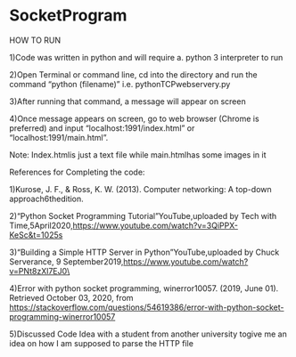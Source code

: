 # SocketProgram

HOW TO RUN 

1)Code was written in python and will require a. python 3 interpreter to run

2)Open Terminal or command line, cd into the directory and run the command “python (filename)” i.e. pythonTCPwebservery.py

3)After running that command, a message will appear on screen

4)Once message appears on screen, go to web browser (Chrome is preferred) and input “localhost:1991/index.html” or “localhost:1991/main.html”. 

Note: Index.htmlis just a text file while main.htmlhas some images in it


References for Completing the code:

1)Kurose, J. F., & Ross, K. W. (2013). Computer networking: A top-down approach6thedition.

2)“Python Socket Programming Tutorial”YouTube,uploaded by Tech with Time,5April2020,https://www.youtube.com/watch?v=3QiPPX-KeSc&t=1025s

3)“Building a Simple HTTP Server in Python”YouTube,uploaded by Chuck Serverance, 9 September2019,https://www.youtube.com/watch?v=PNt8zXl7EJ0\

4)Error with python socket programming, winerror10057. (2019, June 01). Retrieved October 03, 2020, from https://stackoverflow.com/questions/54619386/error-with-python-socket-programming-winerror10057

5)Discussed Code Idea with a student from another university togive me an idea on how I am supposed to parse the HTTP file

